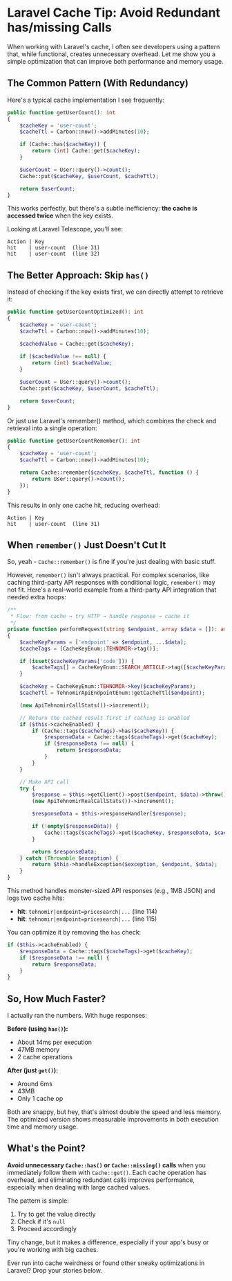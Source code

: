 # Laravel Cache Tip: Avoid Redundant has/missing Calls

When working with Laravel's cache, I often see developers using a pattern that, while functional, creates unnecessary
overhead. Let me show you a simple optimization that can improve both performance and memory usage.

## The Common Pattern (With Redundancy)

Here's a typical cache implementation I see frequently:

```php
public function getUserCount(): int
{
    $cacheKey = 'user-count';
    $cacheTtl = Carbon::now()->addMinutes(10);

    if (Cache::has($cacheKey)) {
        return (int) Cache::get($cacheKey);
    }

    $userCount = User::query()->count();
    Cache::put($cacheKey, $userCount, $cacheTtl);

    return $userCount;
}
```

This works perfectly, but there's a subtle inefficiency: **the cache is accessed twice** when the key exists.

Looking at Laravel Telescope, you'll see:

```
Action | Key
hit    | user-count  (line 31)
hit    | user-count  (line 32)
```

## The Better Approach: Skip `has()`

Instead of checking if the key exists first, we can directly attempt to retrieve it:

```php
public function getUserCountOptimized(): int
{
    $cacheKey = 'user-count';
    $cacheTtl = Carbon::now()->addMinutes(10);

    $cachedValue = Cache::get($cacheKey);
    
    if ($cachedValue !== null) {
        return (int) $cachedValue;
    }

    $userCount = User::query()->count();
    Cache::put($cacheKey, $userCount, $cacheTtl);

    return $userCount;
}
```

Or just use Laravel's remember() method, which combines the check and retrieval into a single operation:

```php
public function getUserCountRemember(): int
{
    $cacheKey = 'user-count';
    $cacheTtl = Carbon::now()->addMinutes(10);

    return Cache::remember($cacheKey, $cacheTtl, function () {
        return User::query()->count();
    });
}
```

This results in only one cache hit, reducing overhead:

```
Action | Key
hit    | user-count  (line 31)
```

## When `remember()` Just Doesn't Cut It

So, yeah - `Cache::remember()` is fine if you're just dealing with basic stuff.

However, `remember()` isn't always practical.
For complex scenarios, like caching third-party API responses with conditional logic, `remember()` may not fit.
Here's a real-world example from a third-party API integration that needed extra hoops:

```php
/**
 * Flow: from cache → try HTTP → handle response → cache it
 */
private function performRequest(string $endpoint, array $data = []): array
{
    $cacheKeyParams = ['endpoint' => $endpoint, ...$data];
    $cacheTags = [CacheKeyEnum::TEHNOMIR->tag()];

    if (isset($cacheKeyParams['code'])) {
        $cacheTags[] = CacheKeyEnum::SEARCH_ARTICLE->tag([$cacheKeyParams['code']]);
    }

    $cacheKey = CacheKeyEnum::TEHNOMIR->key($cacheKeyParams);
    $cacheTtl = TehnomirApiEndpointEnum::getCacheTtl($endpoint);

    (new ApiTehnomirCallStats())->increment();

    // Return the cached result first if caching is enabled
    if ($this->cacheEnabled) {
        if (Cache::tags($cacheTags)->has($cacheKey)) {
            $responseData = Cache::tags($cacheTags)->get($cacheKey);
            if ($responseData !== null) {
                return $responseData;
            }
        }
    }

    // Make API call
    try {
        $response = $this->getClient()->post($endpoint, $data)->throw();
        (new ApiTehnomirRealCallStats())->increment();

        $responseData = $this->responseHandler($response);

        if (!empty($responseData)) {
            Cache::tags($cacheTags)->put($cacheKey, $responseData, $cacheTtl);
        }

        return $responseData;
    } catch (Throwable $exception) {
        return $this->handleException($exception, $endpoint, $data);
    }
}
```

This method handles monster-sized API responses (e.g., 1MB JSON) and logs two cache hits:

- **hit**: `tehnomir|endpoint=pricesearch|...` (line 114)
- **hit**: `tehnomir|endpoint=pricesearch|...` (line 115)

You can optimize it by removing the `has` check:

```php
if ($this->cacheEnabled) {
    $responseData = Cache::tags($cacheTags)->get($cacheKey);
    if ($responseData !== null) {
        return $responseData;
    }
}
```

## So, How Much Faster?

I actually ran the numbers. With huge responses:

**Before (using `has()`):**
- About 14ms per execution
- 47MB memory
- 2 cache operations

**After (just `get()`):**
- Around 6ms
- 43MB
- Only 1 cache op

Both are snappy, but hey, that's almost double the speed and less memory.
The optimized version shows measurable improvements in both execution time and memory
usage.

## What's the Point?

**Avoid unnecessary `Cache::has()` or `Cache::missing()` calls** when you immediately follow them with `Cache::get()`.
Each cache operation has overhead, and eliminating redundant calls improves performance, especially when dealing with
large cached values.

The pattern is simple:

1. Try to get the value directly
2. Check if it's `null`
3. Proceed accordingly

Tiny change, but it makes a difference, especially if your app's busy or you're working with big caches.

Ever run into cache weirdness or found other sneaky optimizations in Laravel? Drop your stories below.